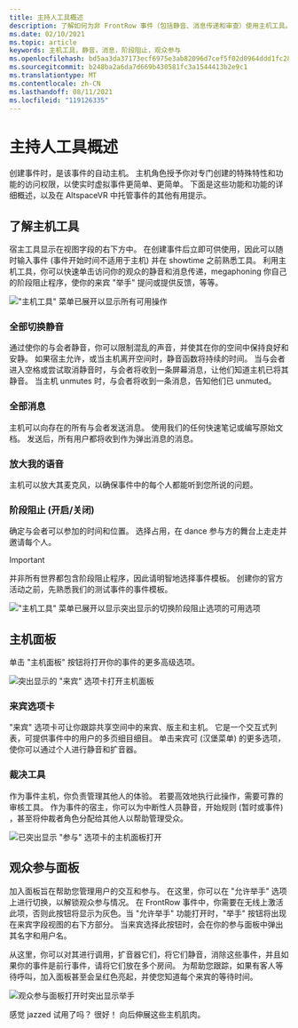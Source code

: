 ```yaml
---
title: 主持人工具概述
description: 了解如何为非 FrontRow 事件（包括静音、消息传递和审查）使用主机工具。
ms.date: 02/10/2021
ms.topic: article
keywords: 主机工具，静音，消息，阶段阻止，观众参与
ms.openlocfilehash: bd5aa3da37173ecf6975e3ab82096d7cef5f02d0964ddd1fc28c078a31d0c520
ms.sourcegitcommit: b248ba2a6da7d669b430581fc3a1544413b2e9c1
ms.translationtype: MT
ms.contentlocale: zh-CN
ms.lasthandoff: 08/11/2021
ms.locfileid: "119126335"
---
```

# <a name="host-tools-overview"></a>主持人工具概述

创建事件时，是该事件的自动主机。 主机角色授予你对专门创建的特殊特性和功能的访问权限，以使实时虚拟事件更简单、更简单。 下面是这些功能和功能的详细概述，以及在 AltspaceVR 中托管事件的其他有用提示。

## <a name="understanding-host-tools"></a>了解主机工具

宿主工具显示在视图字段的右下方中。 在创建事件后立即可供使用，因此可以随时输入事件 (事件开始时间不适用于主机) 并在 showtime 之前熟悉工具。 利用主机工具，你可以快速单击访问你的观众的静音和消息传递，megaphoning 你自己的阶段阻止程序，使你的来宾 "举手" 提问或提供反馈，等等。

!["主机工具" 菜单已展开以显示所有可用操作](images/host-tools-img-01.png) 

### <a name="toggle-mute-all"></a>全部切换静音

通过使你的与会者静音，你可以限制混乱的声音，并使其在你的空间中保持良好和安静。 如果宿主允许，或当主机离开空间时，静音函数将持续的时间。 当与会者进入空格或尝试取消静音时，与会者将收到一条屏幕消息，让他们知道主机已将其静音。 当主机 unmutes 时，与会者将收到一条消息，告知他们已 unmuted。

### <a name="message-all"></a>全部消息

主机可以向存在的所有与会者发送消息。 使用我们的任何快速笔记或编写原始文档。 发送后，所有用户都将收到作为弹出消息的消息。

### <a name="amplify-my-voice"></a>放大我的语音

主机可以放大其麦克风，以确保事件中的每个人都能听到您所说的问题。

### <a name="stage-blocking-onoff"></a>阶段阻止 (开启/关闭) 

确定与会者可以参加的时间和位置。 选择占用，在 dance 参与方的舞台上走走并邀请每个人。

> [!IMPORTANT]
> 并非所有世界都包含阶段阻止程序，因此请明智地选择事件模板。 创建你的官方活动之前，先熟悉我们的测试事件的事件模板。

!["主机工具" 菜单已展开以显示突出显示的切换阶段阻止选项的可用选项](images/host-tools-img-02.png)

## <a name="host-panel"></a>主机面板

单击 "主机面板" 按钮将打开你的事件的更多高级选项。

![突出显示的 "来宾" 选项卡打开主机面板](images/host-tools-img-03.png)

### <a name="guests-tab"></a>来宾选项卡

"来宾" 选项卡可让你跟踪共享空间中的来宾、版主和主机。 它是一个交互式列表，可提供事件中的用户的多页细目细目。 单击来宾可 (汉堡菜单) 的更多选项，使你可以通过个人进行静音和扩音器。

### <a name="moderation-tools"></a>裁决工具

作为事件主机，你负责管理其他人的体验。 若要高效地执行此操作，需要可靠的审核工具。 作为事件的宿主，你可以为中断性人员静音，开始规则 (暂时或事件) ，甚至将仲裁者角色分配给其他人以帮助管理受众。

![已突出显示 "参与" 选项卡的主机面板打开](images/host-tools-img-04.png)

## <a name="audience-participation-panel"></a>观众参与面板

加入面板旨在帮助您管理用户的交互和参与。 在这里，你可以在 "允许举手" 选项上进行切换，以解锁观众参与情况。 在 FrontRow 事件中，你需要在无线上激活此项，否则此按钮将显示为灰色。当 "允许举手" 功能打开时，"举手" 按钮将出现在来宾字段视图的右下方部分。 当来宾选择此按钮时，会在你的参与面板中弹出其名字和用户名。 

从这里，你可以对其进行调用，扩音器它们，将它们静音，消除这些事件，并且如果你的事件是前行事件，请将它们放在多个房间。 为帮助您跟踪，如果有客人等待呼叫，加入面板甚至会呈红色亮起，并使您知道每个来宾的等待时间。
 
![观众参与面板打开时突出显示举手](images/host-tools-img-05.png)

感觉 jazzed 试用了吗？ 很好！ 向后伸展这些主机肌肉。